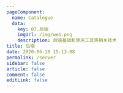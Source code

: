 ```yaml
---
pageComponent: 
  name: Catalogue
  data: 
    key: 07.后端
    imgUrl: /img/web.png
    description: 后端基础和使用工具等相关技术
title: 后端
date: 2020-06-10 15:13:08
permalink: /server
sidebar: false
article: false
comment: false
editLink: false
---
```


